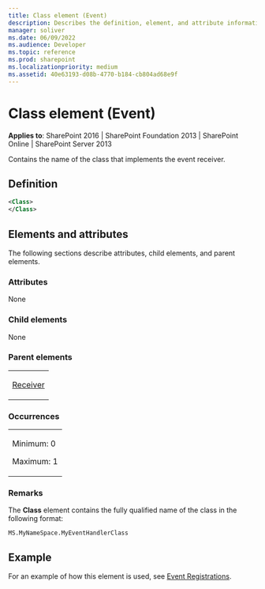 ```yaml
---
title: Class element (Event)
description: Describes the definition, element, and attribute information for Class element (Event), which contains the name of the class that implements the event receiver.
manager: soliver
ms.date: 06/09/2022
ms.audience: Developer
ms.topic: reference
ms.prod: sharepoint
ms.localizationpriority: medium
ms.assetid: 40e63193-d08b-4770-b184-cb804ad68e9f
---
```


# Class element (Event)

**Applies to**: SharePoint 2016 | SharePoint Foundation 2013 | SharePoint Online | SharePoint Server 2013

Contains the name of the class that implements the event receiver.

## Definition

```XML
<Class>
</Class>
```

## Elements and attributes

The following sections describe attributes, child elements, and parent elements.

### Attributes

None

### Child elements

None

### Parent elements

<table>
<colgroup>
<col width="100%" />
</colgroup>
<tbody>
<tr class="odd">
<td align="left"><p><a href="receiver-element-event.md">Receiver</a></p></td>
</tr>
</tbody>
</table>

### Occurrences

<table>
<colgroup>
<col width="100%" />
</colgroup>
<tbody>
<tr class="odd">
<td align="left"><p>Minimum: 0</p>
<p>Maximum: 1</p></td>
</tr>
</tbody>
</table>

### Remarks

The **Class** element contains the fully qualified name of the class in the following format:

`MS.MyNameSpace.MyEventHandlerClass`

## Example

For an example of how this element is used, see [Event Registrations](event-registrations.md).








